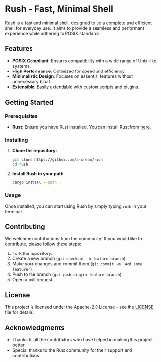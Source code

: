 # Rush - Fast, Minimal Shell

Rush is a fast and minimal shell, designed to be a complete and efficient shell for everyday use. It aims to provide a seamless and performant experience while adhering to POSIX standards.

## Features

- **POSIX Compliant**: Ensures compatibility with a wide range of Unix-like systems.
- **High Performance**: Optimized for speed and efficiency.
- **Minimalistic Design**: Focuses on essential features without unnecessary bloat.
- **Extensible**: Easily extendable with custom scripts and plugins.

## Getting Started

### Prerequisites

- **Rust**: Ensure you have Rust installed. You can install Rust from [here](https://www.rust-lang.org/tools/install).

### Installing

1. **Clone the repository:**
    ```sh
    git clone https://github.com/a-cream/rush
    cd rush
    ```

2. **Install Rush to your path:**
    ```sh
    cargo install --path .
    ```

### Usage

Once installed, you can start using Rush by simply typing `rush` in your terminal.

## Contributing

We welcome contributions from the community! If you would like to contribute, please follow these steps:

1. Fork the repository.
2. Create a new branch (`git checkout -b feature-branch`).
3. Make your changes and commit them (`git commit -m 'Add some feature'`).
4. Push to the branch (`git push origin feature-branch`).
5. Open a pull request.

## License

This project is licensed under the Apache-2.0 License - see the [LICENSE](LICENSE) file for details.

## Acknowledgments

- Thanks to all the contributors who have helped in making this project better.
- Special thanks to the Rust community for their support and contributions.
